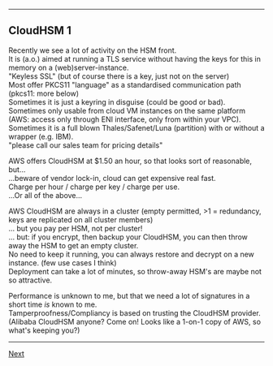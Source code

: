 --------------------------
## CloudHSM 1
Recently we see a lot of activity on the HSM front.\
It is (a.o.) aimed at running a TLS service without having the keys for
this in memory on a (web)server-instance.\
"Keyless SSL" (but of course there is a key, just not on the server)\
Most offer PKCS11 "language" as a standardised communication path
(pkcs11: more below)\
Sometimes it is just a keyring in disguise (could be good or bad).\
Sometimes only usable from cloud VM instances on the same platform (AWS:
access only through ENI interface, only from within your VPC).\
Sometimes it is a full blown Thales/Safenet/Luna (partition) with or
without a wrapper (e.g. IBM).\
"please call our sales team for pricing details"

AWS offers CloudHSM at \$1.50 an hour, so that looks sort of reasonable,
but...\
...beware of vendor lock-in, cloud can get expensive real fast.\
Charge per hour / charge per key / charge per use.\
...Or all of the above...

AWS CloudHSM are always in a cluster (empty permitted, >1 = redundancy,
keys are replicated on all cluster members)\
... but you pay per HSM, not per cluster!\
... but: if you encrypt, then backup your CloudHSM, you can then throw
away the HSM to get an empty cluster.\
No need to keep it running, you can always restore and decrypt
on a new instance. (few use cases I think)\
Deployment can take a lot of minutes, so throw-away HSM's are
maybe not so attractive.

Performance is unknown to me, but that we need a lot of signatures in a
short time *is* known to me.\
Tamperproofness/Compliancy is based on trusting the CloudHSM provider.\
(Alibaba CloudHSM anyone? Come on! Looks like a 1-on-1 copy of AWS, so
what's keeping you?)

----------------
[Next](https://github.com/niek-sidn/hsm_workshop/blob/main/Slide13.md)
